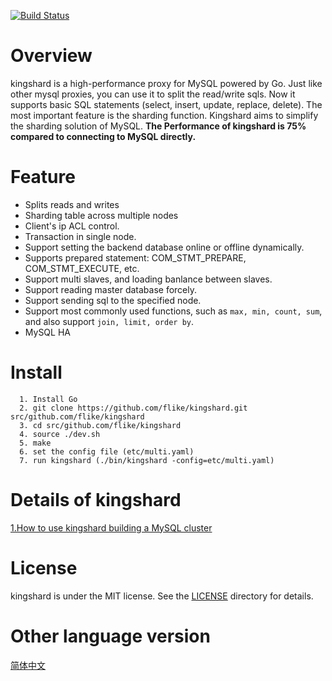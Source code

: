 [![Build Status](https://travis-ci.org/flike/kingshard.svg?branch=master)](https://travis-ci.org/flike/kingshard)

# Overview
kingshard is a high-performance proxy for MySQL powered by Go. Just like other mysql proxies, you can use it to split the read/write sqls. Now it supports basic SQL statements (select, insert, update, replace, delete). The most important feature is the sharding function. Kingshard aims to simplify the sharding solution of MySQL. **The Performance of kingshard is 75% compared to connecting to MySQL directly.**

# Feature
- Splits reads and writes
- Sharding table across multiple nodes
- Client's ip ACL control.
- Transaction in single node.
- Support setting the backend database online or offline dynamically.
- Supports prepared statement: COM_STMT_PREPARE, COM_STMT_EXECUTE, etc.
- Support multi slaves, and loading banlance between slaves.
- Support reading master database forcely.
- Support sending sql to the specified node.
- Support most commonly used functions, such as `max, min, count, sum`, and also support `join, limit, order by`. 
- MySQL HA

# Install
```
  1. Install Go
  2. git clone https://github.com/flike/kingshard.git src/github.com/flike/kingshard
  3. cd src/github.com/flike/kingshard
  4. source ./dev.sh
  5. make
  6. set the config file (etc/multi.yaml)
  7. run kingshard (./bin/kingshard -config=etc/multi.yaml)
```
	
# Details of kingshard

[1.How to use kingshard building a MySQL cluster](./doc/KingDoc/how_to_use_kingshard_EN.md)

# License

kingshard is under the MIT license. See the [LICENSE](./doc/License) directory for details.

# Other language version

[简体中文](README_ZH.md)
